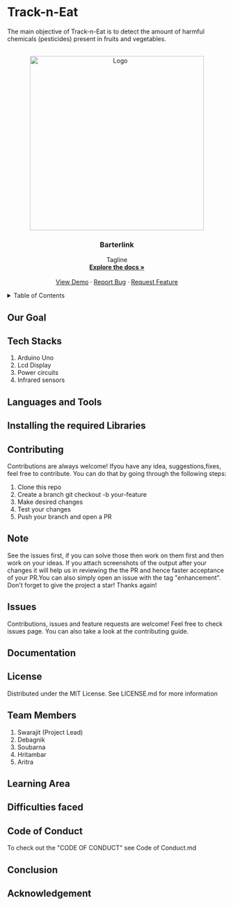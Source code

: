# Track-n-Eat
The main objective of Track-n-Eat is to detect the amount of harmful chemicals (pesticides) present in fruits and vegetables.

<!-- PROJECT LOGO -->
<br />
<div align="center">
  <a href="h">
    <img src="barterlink.jpeg" alt="Logo" width="400" height="400">
  </a>

  <h3 align="center">Barterlink</h3>

  <p align="center">
  Tagline
    <br />
    <a href="https://github.com/othneildrew/Best-README-Template"><strong>Explore the docs »</strong></a>
    <br />
    <br />
    <a href="https://github.com/othneildrew/Best-README-Template">View Demo</a>
    ·
    <a href="https://github.com/othneildrew/Best-README-Template/issues">Report Bug</a>
    ·
    <a href="https://github.com/othneildrew/Best-README-Template/issues">Request Feature</a>
  </p>
</div>

<!-- TABLE OF CONTENTS -->
<details>
  <summary>Table of Contents</summary>
  <ol>
    <li>
      <a href="#Goal">About The Project</a>
      <ul>
        <li><a href="#built-with">Built With</a></li>
      </ul>
    </li>
    <li>
      <a href="#getting-started">Getting Started</a>
      <ul>
        <li><a href="#prerequisites">Prerequisites</a></li>
        <li><a href="#installation">Installation</a></li>
      </ul>
    </li>
    <li><a href="#usage">Usage</a></li>
    <li><a href="#roadmap">Roadmap</a></li>
    <li><a href="#contributing">Contributing</a></li>
    <li><a href="#license">License</a></li>
    <li><a href="#contact">Contact</a></li>
    <li><a href="#acknowledgments">Acknowledgments</a></li>
  </ol>
</details>

## Our Goal

## Tech Stacks
1. Arduino Uno
2. Lcd Display
3. Power circuits
4. Infrared sensors

## Languages and Tools

## Installing the required Libraries

## Contributing
Contributions are always welcome! Ifyou have any idea, suggestions,fixes, feel free to contribute. You can do that by going through the following steps:

1. Clone this repo
2. Create a branch git checkout -b your-feature
3. Make desired changes
4. Test your changes
5. Push your branch and open a PR

## Note
See the issues first, if you can solve those then work on them first and then work on your ideas.
If you attach screenshots of the output after your changes it will help us in reviewing the the PR and hence faster acceptance of your PR.You can also simply open an issue with the tag "enhancement". Don't forget to give the project a star! Thanks again!

## Issues
Contributions, issues and feature requests are welcome! Feel free to check issues page. You can also take a look at the contributing guide.

## Documentation

## License
Distributed under the MIT License. See LICENSE.md for more information

## Team Members
1. Swarajit (Project Lead)
2. Debagnik
3. Soubarna
4. Hritambar
5. Aritra

## Learning Area

## Difficulties faced

## Code of Conduct
To check out the "CODE OF CONDUCT" see Code of Conduct.md

## Conclusion

## Acknowledgement


